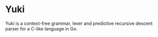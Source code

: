 # Yuki
Yuki is a context-free grammar, lexer and predictive recursive descent parser for a C-like language in Go.
